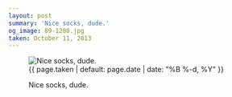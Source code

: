 ```yaml
---
layout: post
summary: 'Nice socks, dude.'
og_image: 89-1280.jpg
taken: October 11, 2013
---
```


<figure class="post" data-src="{{ site.assets_url }}/{{ page.og_image }}">
<img alt="Nice socks, dude." sizes="(min-width: 700px) 50vw, calc(100vw - 2rem)" src="{{ site.assets_url }}/89-640.jpg" srcset="{{ site.assets_url }}/89-1280.jpg 1280w, {{ site.assets_url }}/89-960.jpg 960w, {{ site.assets_url }}/89-640.jpg 640w, {{ site.assets_url }}/89-320.jpg 320w"/>
<figcaption>
<time>{{ page.taken | default: page.date | date: "%B %-d, %Y" }}</time>
<p>Nice socks, dude.</p>
</figcaption>
</figure>

